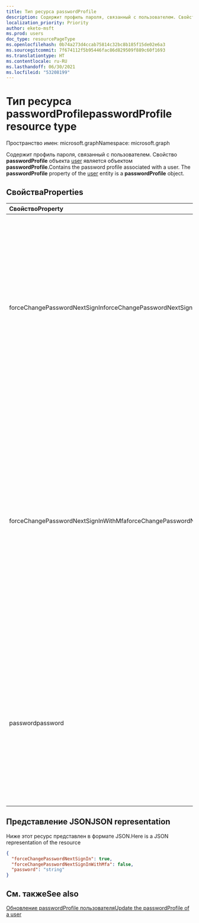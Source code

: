 ```yaml
---
title: Тип ресурса passwordProfile
description: Содержит профиль пароля, связанный с пользователем. Свойство **passwordProfile** объекта user является объектом **passwordProfile**.
localization_priority: Priority
author: eketo-msft
ms.prod: users
doc_type: resourcePageType
ms.openlocfilehash: 0b74a273d4ccab75814c32bc8b185f15de02e6a3
ms.sourcegitcommit: 7f674112f5b95446fac86d829509f889c60f1693
ms.translationtype: HT
ms.contentlocale: ru-RU
ms.lasthandoff: 06/30/2021
ms.locfileid: "53208199"
---
```

# <a name="passwordprofile-resource-type"></a><span data-ttu-id="40e14-104">Тип ресурса passwordProfile</span><span class="sxs-lookup"><span data-stu-id="40e14-104">passwordProfile resource type</span></span>

<span data-ttu-id="40e14-105">Пространство имен: microsoft.graph</span><span class="sxs-lookup"><span data-stu-id="40e14-105">Namespace: microsoft.graph</span></span>

<span data-ttu-id="40e14-p102">Содержит профиль пароля, связанный с пользователем. Свойство **passwordProfile** объекта [user](user.md) является объектом **passwordProfile**.</span><span class="sxs-lookup"><span data-stu-id="40e14-p102">Contains the password profile associated with a user. The **passwordProfile** property of the [user](user.md) entity is a **passwordProfile** object.</span></span>


## <a name="properties"></a><span data-ttu-id="40e14-108">Свойства</span><span class="sxs-lookup"><span data-stu-id="40e14-108">Properties</span></span>
| <span data-ttu-id="40e14-109">Свойство</span><span class="sxs-lookup"><span data-stu-id="40e14-109">Property</span></span>     | <span data-ttu-id="40e14-110">Тип</span><span class="sxs-lookup"><span data-stu-id="40e14-110">Type</span></span>   |<span data-ttu-id="40e14-111">Описание</span><span class="sxs-lookup"><span data-stu-id="40e14-111">Description</span></span>|
|:---------------|:--------|:----------|
|<span data-ttu-id="40e14-112">forceChangePasswordNextSignIn</span><span class="sxs-lookup"><span data-stu-id="40e14-112">forceChangePasswordNextSignIn</span></span>|<span data-ttu-id="40e14-113">Boolean</span><span class="sxs-lookup"><span data-stu-id="40e14-113">Boolean</span></span>| <span data-ttu-id="40e14-114">Значение `true` указывает, что пользователь должен изменить свой пароль при следующем входе. В противном случае используется значение `false`.</span><span class="sxs-lookup"><span data-stu-id="40e14-114">`true` if the user must change her password on the next login; otherwise `false`.</span></span> <span data-ttu-id="40e14-115">Если значение не задано, по умолчанию используется `false`.</span><span class="sxs-lookup"><span data-stu-id="40e14-115">If not set, default is `false`.</span></span> <span data-ttu-id="40e14-116">**ПРИМЕЧАНИЕ.** Для клиентов Azure B2C присвойте значение `false` и вместо этого используйте настраиваемые политики и пользовательские потоки для принудительного сброса пароля при первом входе.</span><span class="sxs-lookup"><span data-stu-id="40e14-116">**NOTE:**  For Azure B2C tenants, set to `false` and instead use custom policies and user flows to force password reset at first sign in.</span></span> <span data-ttu-id="40e14-117">См. раздел [Принудительный сброс пароля при первом входе](https://github.com/azure-ad-b2c/samples/tree/master/policies/force-password-reset-first-logon).</span><span class="sxs-lookup"><span data-stu-id="40e14-117">See [Force password reset at first logon](https://github.com/azure-ad-b2c/samples/tree/master/policies/force-password-reset-first-logon).</span></span>|
|<span data-ttu-id="40e14-118">forceChangePasswordNextSignInWithMfa</span><span class="sxs-lookup"><span data-stu-id="40e14-118">forceChangePasswordNextSignInWithMfa</span></span>|<span data-ttu-id="40e14-119">Boolean</span><span class="sxs-lookup"><span data-stu-id="40e14-119">Boolean</span></span>| <span data-ttu-id="40e14-120">Если присвоено значение `true`, при следующем входе пользователю необходимо выполнить многофакторную проверку подлинности (MFA) перед принудительной сменой пароля.</span><span class="sxs-lookup"><span data-stu-id="40e14-120">If `true`, at next sign-in, the user must perform a multi-factor authentication (MFA) before being forced to change their password.</span></span> <span data-ttu-id="40e14-121">Эта совпадает с действием свойства **forceChangePasswordNextSignIn**, с той разницей, что перед изменением пароля пользователю нужно выполнить многофакторную проверку подлинности.</span><span class="sxs-lookup"><span data-stu-id="40e14-121">The behavior is identical to **forceChangePasswordNextSignIn** except that the user is required to first perform a multi-factor authentication before password change.</span></span> <span data-ttu-id="40e14-122">После изменения пароля это свойство автоматически сбрасывается до значения `false`.</span><span class="sxs-lookup"><span data-stu-id="40e14-122">After a password change, this property will be automatically reset to `false`.</span></span> <span data-ttu-id="40e14-123">Если значение не задано, по умолчанию используется `false`.</span><span class="sxs-lookup"><span data-stu-id="40e14-123">If not set, default is `false`.</span></span> |
|<span data-ttu-id="40e14-124">password</span><span class="sxs-lookup"><span data-stu-id="40e14-124">password</span></span>|<span data-ttu-id="40e14-125">Строка</span><span class="sxs-lookup"><span data-stu-id="40e14-125">String</span></span>|<span data-ttu-id="40e14-p105">Пароль пользователя. Это свойство обязательно указывать при создании пользователя. Его можно обновить, но пользователю потребуется изменить пароль при следующем входе. Пароль должен соответствовать минимальным требованиям, указанным в свойстве **passwordPolicies** пользователя. По умолчанию требуется надежный пароль.</span><span class="sxs-lookup"><span data-stu-id="40e14-p105">The password for the user. This property is required when a user is created. It can be updated, but the user will be required to change the password on the next login. The password must satisfy minimum requirements as specified by the user’s **passwordPolicies** property. By default, a strong password is required.</span></span>|

## <a name="json-representation"></a><span data-ttu-id="40e14-131">Представление JSON</span><span class="sxs-lookup"><span data-stu-id="40e14-131">JSON representation</span></span>

<span data-ttu-id="40e14-132">Ниже этот ресурс представлен в формате JSON.</span><span class="sxs-lookup"><span data-stu-id="40e14-132">Here is a JSON representation of the resource</span></span>

<!-- {
  "blockType": "resource",
  "optionalProperties": [

  ],
  "@odata.type": "microsoft.graph.passwordProfile"
}-->

```json
{
  "forceChangePasswordNextSignIn": true,
  "forceChangePasswordNextSignInWithMfa": false,
  "password": "string"
}

```

<!-- uuid: 8fcb5dbc-d5aa-4681-8e31-b001d5168d79
2015-10-25 14:57:30 UTC -->
<!-- {
  "type": "#page.annotation",
  "description": "passwordProfile resource",
  "keywords": "",
  "section": "documentation",
  "tocPath": ""
}-->

## <a name="see-also"></a><span data-ttu-id="40e14-133">См. также</span><span class="sxs-lookup"><span data-stu-id="40e14-133">See also</span></span>

[<span data-ttu-id="40e14-134">Обновление passwordProfile пользователя</span><span class="sxs-lookup"><span data-stu-id="40e14-134">Update the passwordProfile of a user</span></span>](../api/user-update.md#example-3-update-the-passwordprofile-of-a-user-to-reset-their-password)
